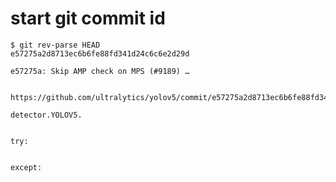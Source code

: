 # start git commit id
```
$ git rev-parse HEAD
e57275a2d8713ec6b6fe88fd341d24c6c6e2d29d

e57275a: Skip AMP check on MPS (#9189) …


https://github.com/ultralytics/yolov5/commit/e57275a2d8713ec6b6fe88fd341d24c6c6e2d29d

```




```
detector.YOLOV5.


try:
    
    
except:


```

